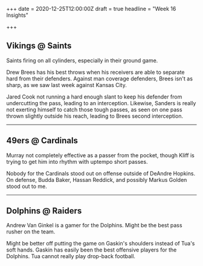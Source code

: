 +++
date = 2020-12-25T12:00:00Z
draft = true
headline = "Week 16 Insights"

+++
## Vikings @ Saints

Saints firing on all cylinders, especially in their ground game.

Drew Brees has his best throws when his receivers are able to separate hard from their defenders. Against man coverage defenders, Brees isn't as sharp, as we saw last week against Kansas City.

Jared Cook not running a hard enough slant to keep his defender from undercutting the pass, leading to an interception. Likewise, Sanders is really not exerting himself to catch those tough passes, as seen on one pass thrown slightly outside his reach, leading to Brees second interception.

***

## 49ers @ Cardinals

Murray not completely effective as a passer from the pocket, though Kliff is trying to get him into rhythm with uptempo short passes.

Nobody for the Cardinals stood out on offense outside of DeAndre Hopkins. On defense, Budda Baker, Hassan Reddick, and possibly Markus Golden stood out to me.

***

## Dolphins @ Raiders

Andrew Van Ginkel is a gamer for the Dolphins. Might be the best pass rusher on the team.

Might be better off putting the game on Gaskin's shoulders instead of Tua's soft hands. Gaskin has easily been the best offensive players for the Dolphins. Tua cannot really play drop-back football.